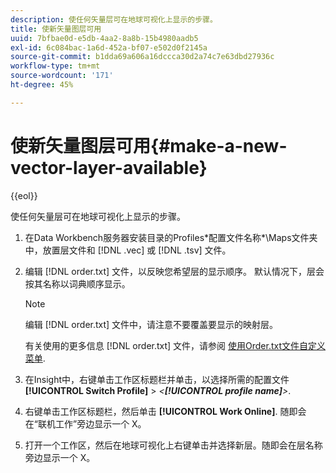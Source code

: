 ```yaml
---
description: 使任何矢量层可在地球可视化上显示的步骤。
title: 使新矢量图层可用
uuid: 7bfbae0d-e5db-4aa2-8a8b-15b4980aadb5
exl-id: 6c084bac-1a6d-452a-bf07-e502d0f2145a
source-git-commit: b1dda69a606a16dccca30d2a74c7e63dbd27936c
workflow-type: tm+mt
source-wordcount: '171'
ht-degree: 45%

---
```


# 使新矢量图层可用{#make-a-new-vector-layer-available}

{{eol}}

使任何矢量层可在地球可视化上显示的步骤。

1. 在Data Workbench服务器安装目录的Profiles\*配置文件名称*\Maps文件夹中，放置层文件和 [!DNL .vec] 或 [!DNL .tsv] 文件。
1. 编辑 [!DNL order.txt] 文件，以反映您希望层的显示顺序。 默认情况下，层会按其名称以词典顺序显示。

   >[!NOTE]
   >
   >编辑 [!DNL order.txt] 文件中，请注意不要覆盖要显示的映射层。

   有关使用的更多信息 [!DNL order.txt] 文件，请参阅 [使用Order.txt文件自定义菜单](../../../../home/c-get-started/c-intf-anlys-ftrs/c-ctm-menus/t-cstm-menus-ordr-files.md#task-a391800a8dd444deb3e1516d5189f999).

1. 在Insight中，右键单击工作区标题栏并单击，以选择所需的配置文件 **[!UICONTROL Switch Profile]** > *&lt;**[!UICONTROL profile name]**>*.
1. 右键单击工作区标题栏，然后单击 **[!UICONTROL Work Online]**. 随即会在“联机工作”旁边显示一个 X。
1. 打开一个工作区，然后在地球可视化上右键单击并选择新层。随即会在层名称旁边显示一个 X。
